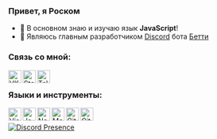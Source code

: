 ### Привет, я Роском

- 🔭 В основном знаю и изучаю язык **JavaScript**!
- 🌱 Являюсь главным разработчиком [Discord](https://discord.com) бота [Бетти][website]

### Связь со мной:

[<img align="left" alt="VK" width="26px" src="https://raw.githubusercontent.com/IRoscom/IRoscom/master/assets/vk.svg">][vk]
[<img align="left" alt="Steam" width="26px" src="https://raw.githubusercontent.com/IRoscom/IRoscom/master/assets/steam.svg">][steam]
[<img align="left" alt="Telegram" width="26px" src="https://raw.githubusercontent.com/IRoscom/IRoscom/master/assets/telegram.svg">][telegram]

<br />

### Языки и инструменты:

[<img align="left" alt="Visual Studio Code" width="26px" src="https://raw.githubusercontent.com/IRoscom/IRoscom/master/assets/visual-studio-code.svg"/>](https://code.visualstudio.com/)
[<img align="left" alt="JavaScript" width="26px" src="https://raw.githubusercontent.com/IRoscom/IRoscom/master/assets/javascript.svg"/>](https://ru.wikipedia.org/wiki/JavaScript)
[<img align="left" alt="Node.js" width="26px" src="https://raw.githubusercontent.com/IRoscom/IRoscom/master/assets/nodejs.svg"/>](https://nodejs.org/)
[<img align="left" alt="MongoDB" width="26px" src="https://raw.githubusercontent.com/IRoscom/IRoscom/master/assets/mongodb.svg"/>](https://mongodb.com/)
[<img align="left" alt="Git" width="26px" src="https://raw.githubusercontent.com/IRoscom/IRoscom/master/assets/git.svg"/>](https://git-scm.com/)
[<img align="left" alt="GitHub" width="26px" src="https://raw.githubusercontent.com/IRoscom/IRoscom/master/assets/github.svg"/>](https://github.com)

[website]: https://bettybot.xyz
[vk]: https://vk.com/itsroscom
[steam]: https://steamcommunity.com/id/roscom/
[telegram]: https://t.me/roscom

<br/>

[![Discord Presence](https://lanyard.cnrad.dev/api/981361760311341156)](https://discord.com/users/981361760311341156)
